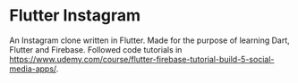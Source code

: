 # Flutter Instagram

An Instagram clone written in Flutter. Made for the purpose of learning Dart, Flutter and Firebase. Followed code tutorials in https://www.udemy.com/course/flutter-firebase-tutorial-build-5-social-media-apps/.
